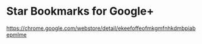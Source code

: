 # Star Bookmarks for Google+

<https://chrome.google.com/webstore/detail/ekeefoffeofmkgmfnhkdmbpiabepmlme>